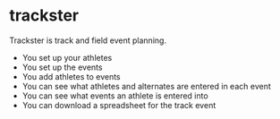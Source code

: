 # trackster
Trackster is track and field event planning. 
- You set up your athletes
- You set up the events
- You add athletes to events
- You can see what athletes and alternates are entered in each event
- You can see what events an athlete is entered into
- You can download a spreadsheet for the track event

